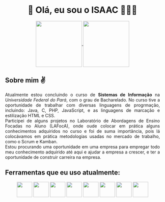 <div>
  <h1 align="center">👋 Olá, eu sou o ISAAC 🧑🏽‍💻</h1>
</div>
 <div>
  <div align="center">
   <a href="https://github.com/error404isaac/github-readme-stats">
    <img height=150 align="center" src="https://github-readme-stats.vercel.app/api?username=error404isaac&theme=apprentice&bg_color=00000000&show_icons=true" />
  </a>
  <a href="https://github.com/error404isaac/convoychat">
   <img height=150 align="center" src="https://github-readme-stats.vercel.app/api/top-langs?username=error404isaac&layout=donut&theme=apprentice&bg_color=00000000" />
  </a>
 </div>
   <div>
     <h2>Sobre mim ✌️</h2>
     <p align="justify">Atualmente estou concluindo o curso de <strong>Sistemas de Informação</strong> na <i>Universidade Federal do Pará</i>, com o grau de Bacharelado. No curso tive a oportunidade de trabalhar com diversas linguagens de progrmação, incluindo: Java, C, PHP, JavaScript, e as linguagens de marcação e estilização HTML e CSS.</br>Participei de alguns projetos no Laboratório de Abordagens de Ensino Focadas no Aluno (LAFocA), onde oude colocar em prática alguns conhecimentos adquiridos no curso e foi de suma importância, pois lá colocávamos em prática metodologias usadas no mercado de trabalho, como o Scrum e Kamban.</br>Estou procurando uma oportunidade em uma empresa para empregar todo meu conhecimento adquirido até aqui e ajudar a empresa a crescer, e ter a oportunidade de construir carreira na empresa.</p>
   </div>
   <div>
     <div>
       <h2>Ferramentas que eu uso atualmente:</h2>
     </div>
     <div align="center">
       <img height="50" width="50" src="https://cdn.jsdelivr.net/gh/devicons/devicon/icons/java/java-original-wordmark.svg" />
       <img height="50" width="50" src="https://cdn.jsdelivr.net/gh/devicons/devicon/icons/spring/spring-original.svg" />
       <img height="50" width="50" src="https://cdn.jsdelivr.net/gh/devicons/devicon/icons/javascript/javascript-plain.svg" />
       <img height="50" width="50" src="https://cdn.jsdelivr.net/gh/devicons/devicon/icons/html5/html5-original-wordmark.svg" />
       <img height="50" width="50" src="https://cdn.jsdelivr.net/gh/devicons/devicon/icons/css3/css3-original-wordmark.svg" />
       <img height="50" width="50" src="https://cdn.jsdelivr.net/gh/devicons/devicon/icons/php/php-plain.svg" />
       <img height="50" width="50" src="https://cdn.jsdelivr.net/gh/devicons/devicon/icons/laravel/laravel-plain-wordmark.svg" />
       <img height="50" width="50" src="https://cdn.jsdelivr.net/gh/devicons/devicon/icons/bootstrap/bootstrap-original-wordmark.svg" />
   </div>
</div>
